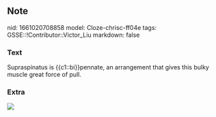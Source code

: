 ## Note
nid: 1661020708858
model: Cloze-chrisc-ff04e
tags: GSSE::!Contributor::Victor_Liu
markdown: false

### Text
Supraspinatus is {{c1::bi}}pennate, an arrangement that gives this bulky muscle great force of pull.

### Extra
<img src="3-s2.0-B9780128042540000053-f05-15-9780128042540.jpg">
